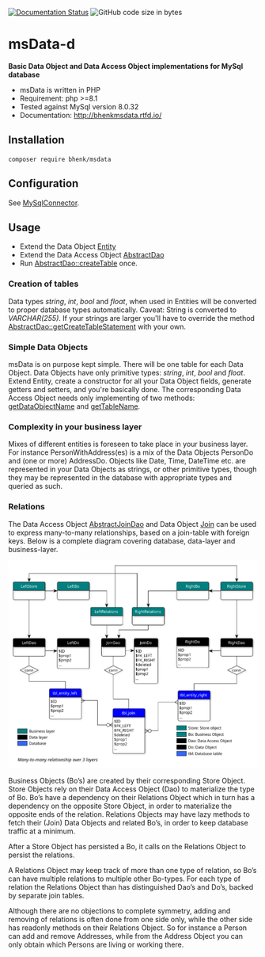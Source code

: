 [![Documentation Status](https://readthedocs.org/projects/bhenkmsdata/badge/?version=latest)](https://bhenkmsdata.readthedocs.io/en/latest/?badge=latest)
<img alt="GitHub code size in bytes" src="https://img.shields.io/github/languages/code-size/bhenk/msdata-d">

# msData-d

**Basic Data Object and Data Access Object implementations for MySql database**

* msData is written in PHP
* Requirement: php >=8.1
* Tested against MySql version 8.0.32
* Documentation: http://bhenkmsdata.rtfd.io/

## Installation

```
composer require bhenk/msdata
```

## Configuration

See [MySqlConnector](https://bhenkmsdata.readthedocs.io/en/latest/api/bhenk/msdata/connector/MysqlConnector/MysqlConnector.html#mysqlconnector).

## Usage
* Extend the Data Object [Entity](https://bhenkmsdata.readthedocs.io/en/latest/api/bhenk/msdata/abc/Entity/Entity.html#entity)
* Extend the Data Access Object [AbstractDao](https://bhenkmsdata.readthedocs.io/en/latest/api/bhenk/msdata/abc/AbstractDao/AbstractDao.html#abstractdao)
* Run [AbstractDao::createTable](https://bhenkmsdata.readthedocs.io/en/latest/api/bhenk/msdata/abc/AbstractDao/AbstractDao.html#abstractdao-createtable) once.

### Creation of tables
Data types _string_, _int_, _bool_ and _float_, when used in Entities will
be converted to proper database types automatically. Caveat: String is 
converted to _VARCHAR(255)_. If your strings are larger you'll have to
override the method
[AbstractDao::getCreateTableStatement](https://bhenkmsdata.readthedocs.io/en/latest/api/bhenk/msdata/abc/AbstractDao/AbstractDao.html#abstractdao-getcreatetablestatement)
with your own.

### Simple Data Objects
msData is on purpose kept simple. There will be one table for each
Data Object. Data Objects have only primitive types: _string_, _int_, 
_bool_ and _float_. Extend Entity, create a constructor for all your
Data Object fields, generate getters and setters, and you're basically done.
The corresponding Data Access Object needs only implementing of two methods:
[getDataObjectName](https://bhenkmsdata.readthedocs.io/en/latest/api/bhenk/msdata/abc/AbstractDao/AbstractDao.html#abstractdao-getdataobjectname)
and [getTableName](https://bhenkmsdata.readthedocs.io/en/latest/api/bhenk/msdata/abc/AbstractDao/AbstractDao.html#abstractdao-gettablename).

### Complexity in your business layer
Mixes of different entities is foreseen to take place in
your business layer. For instance PersonWithAddress(es) is a mix of the
Data Objects PersonDo and (one or more) AddressDo. Objects like Date,
Time, DateTime etc. are represented in your Data Objects as strings,
or other primitive types,
though they may be represented in the database with appropriate types
and queried as such. 

### Relations
The Data Access Object 
[AbstractJoinDao](https://bhenkmsdata.readthedocs.io/en/latest/api/bhenk/msdata/abc/AbstractJoinDao/AbstractJoinDao.html#abstractjoindao)
and Data Object 
[Join](https://bhenkmsdata.readthedocs.io/en/latest/api/bhenk/msdata/abc/Join/Join.html#join)
can be used to express many-to-many relationships, based on a join-table with foreign keys. 
Below is a complete diagram covering database, data-layer and business-layer.

![Many-to-many relationship over 3 layers](docs/img/many_to_many.svg)

Business Objects (Bo’s) are created by their corresponding Store Object. 
Store Objects rely on their Data Access Object (Dao) to materialize the type of Bo. 
Bo’s have a dependency on their Relations Object which in turn has a dependency on 
the opposite Store Object, in order to materialize the opposite ends of the relation. 
Relations Objects may have lazy methods to fetch their (Join) Data Objects and 
related Bo’s, in order to keep database traffic at a minimum.

After a Store Object has persisted a Bo, it calls on the Relations Object to 
persist the relations.

A Relations Object may keep track of more than one type of relation, so Bo’s can have 
multiple relations to multiple other Bo-types. For each type of relation the Relations 
Object than has distinguished Dao’s and Do’s, backed by separate join tables.

Although there are no objections to complete symmetry, adding and removing of relations 
is often done from one side only, while the other side has readonly methods on their 
Relations Object. So for instance a Person can add and remove Addresses, while from 
the Address Object you can only obtain which Persons are living or working there.
